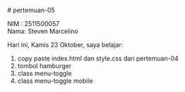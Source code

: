 # pertemuan-05

NIM : 2511500057<br>
Nama: Steven Marcelino<br>

Hari ini, Kamis 23 Oktober, saya belajar:
<ol>
<li>copy paste index.html dan style.css dari pertemuan-04</li>
<li>tombol hamburger</li>
<li>class menu-toggle</li>
<li>class menu-toggle mobile</li>
</ol>
